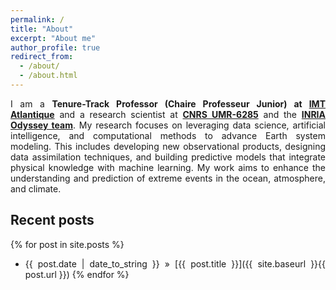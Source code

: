 ```yaml
---
permalink: /
title: "About"
excerpt: "About me"
author_profile: true
redirect_from: 
  - /about/
  - /about.html
---
```


<div style="text-align: justify"> 

I am a <strong>Tenure-Track Professor (Chaire Professeur Junior) at <a href="https://www.imt-atlantique.fr">IMT Atlantique</a></strong> and a research scientist at <strong><a href="https://www.lab-sticc.fr">CNRS UMR-6285</a></strong></a></strong> and the <strong><a href="https://team.inria.fr/odyssey/">INRIA Odyssey team</a></a></strong>. My research focuses on leveraging data science, artificial intelligence, and computational methods to advance Earth system modeling. This includes developing new observational products, designing data assimilation techniques, and building predictive models that integrate physical knowledge with machine learning. My work aims to enhance the understanding and prediction of extreme events in the ocean, atmosphere, and climate.
  
## Recent posts
{% for post in site.posts %}
   - {{ post.date | date_to_string }} » [{{ post.title }}]({{ site.baseurl }}{{ post.url }})
{% endfor %}

